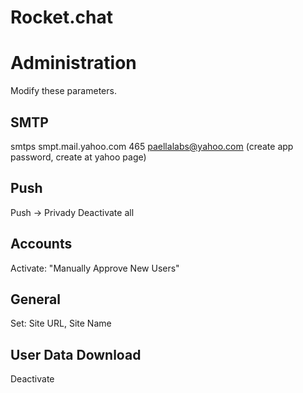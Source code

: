 
# Rocket.chat

# Administration

Modify these parameters.

## SMTP

smtps
smpt.mail.yahoo.com
465
paellalabs@yahoo.com
(create app password, create at yahoo page)

## Push

Push -> Privady
Deactivate all

## Accounts

Activate: "Manually Approve New Users"

## General

Set: Site URL, Site Name

## User Data Download

Deactivate


